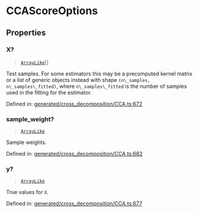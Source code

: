 # CCAScoreOptions

## Properties

### X?

> [`ArrayLike`](../types/ArrayLike.md)[]

Test samples. For some estimators this may be a precomputed kernel matrix or a list of generic objects instead with shape `(n\_samples, n\_samples\_fitted)`, where `n\_samples\_fitted` is the number of samples used in the fitting for the estimator.

Defined in:  [generated/cross\_decomposition/CCA.ts:672](https://github.com/transitive-bullshit/scikit-learn-ts/blob/122b3c0/packages/sklearn/src/generated/cross_decomposition/CCA.ts#L672)

### sample\_weight?

> [`ArrayLike`](../types/ArrayLike.md)

Sample weights.

Defined in:  [generated/cross\_decomposition/CCA.ts:682](https://github.com/transitive-bullshit/scikit-learn-ts/blob/122b3c0/packages/sklearn/src/generated/cross_decomposition/CCA.ts#L682)

### y?

> [`ArrayLike`](../types/ArrayLike.md)

True values for `X`.

Defined in:  [generated/cross\_decomposition/CCA.ts:677](https://github.com/transitive-bullshit/scikit-learn-ts/blob/122b3c0/packages/sklearn/src/generated/cross_decomposition/CCA.ts#L677)
